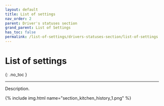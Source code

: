 ```yaml
---
layout: default
title: List of settings
nav_order: 2
parent: Driver's statuses section
grand_parent: List of Settings
has_toc: false
permalink: /list-of-settings/drivers-statuses-section/list-of-settings
---
```


# List of settings
{: .no_toc }

---

Description.

{% include img.html name="section_kitchen_history_1.png" %}
